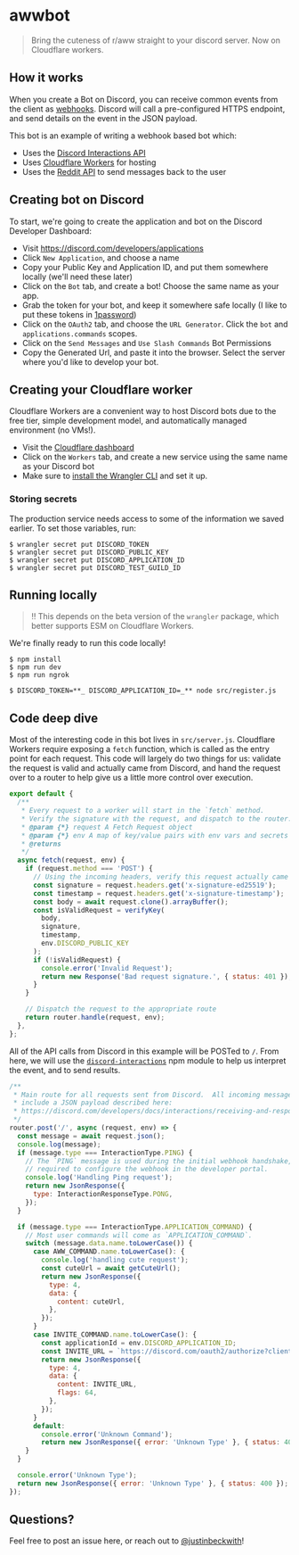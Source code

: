 # awwbot

> Bring the cuteness of r/aww straight to your discord server. Now on Cloudflare workers.

## How it works

When you create a Bot on Discord, you can receive common events from the client as [webhooks](https://discord.com/developers/docs/resources/webhook). Discord will call a pre-configured HTTPS endpoint, and send details on the event in the JSON payload.

This bot is an example of writing a webhook based bot which:

- Uses the [Discord Interactions API](https://discord.com/developers/docs/interactions/receiving-and-responding)
- Uses [Cloudflare Workers](https://workers.cloudflare.com/) for hosting
- Uses the [Reddit API](https://www.reddit.com/dev/api/) to send messages back to the user

## Creating bot on Discord

To start, we're going to create the application and bot on the Discord Developer Dashboard:

- Visit https://discord.com/developers/applications
- Click `New Application`, and choose a name
- Copy your Public Key and Application ID, and put them somewhere locally (we'll need these later)
- Click on the `Bot` tab, and create a bot! Choose the same name as your app.
- Grab the token for your bot, and keep it somewhere safe locally (I like to put these tokens in [1password](https://1password.com/))
- Click on the `OAuth2` tab, and choose the `URL Generator`. Click the `bot` and `applications.commands` scopes.
- Click on the `Send Messages` and `Use Slash Commands` Bot Permissions
- Copy the Generated Url, and paste it into the browser. Select the server where you'd like to develop your bot.

## Creating your Cloudflare worker

Cloudflare Workers are a convenient way to host Discord bots due to the free tier, simple development model, and automatically managed environment (no VMs!).

- Visit the [Cloudflare dashboard](https://dash.cloudflare.com/)
- Click on the `Workers` tab, and create a new service using the same name as your Discord bot
- Make sure to [install the Wrangler CLI](https://developers.cloudflare.com/workers/cli-wrangler/install-update/) and set it up.

### Storing secrets

The production service needs access to some of the information we saved earlier. To set those variables, run:

```
$ wrangler secret put DISCORD_TOKEN
$ wrangler secret put DISCORD_PUBLIC_KEY
$ wrangler secret put DISCORD_APPLICATION_ID
$ wrangler secret put DISCORD_TEST_GUILD_ID
```

## Running locally

> :bangbang: This depends on the beta version of the `wrangler` package, which better supports ESM on Cloudflare Workers.

We're finally ready to run this code locally!

```
$ npm install
$ npm run dev
$ npm run ngrok
```

```
$ DISCORD_TOKEN=**_ DISCORD_APPLICATION_ID=_** node src/register.js
```

## Code deep dive

Most of the interesting code in this bot lives in `src/server.js`. Cloudflare Workers require exposing a `fetch` function, which is called as the entry point for each request. This code will largely do two things for us: validate the request is valid and actually came from Discord, and hand the request over to a router to help give us a little more control over execution.

```js
export default {
  /**
   * Every request to a worker will start in the `fetch` method.
   * Verify the signature with the request, and dispatch to the router.
   * @param {*} request A Fetch Request object
   * @param {*} env A map of key/value pairs with env vars and secrets from the cloudflare env.
   * @returns
   */
  async fetch(request, env) {
    if (request.method === 'POST') {
      // Using the incoming headers, verify this request actually came from discord.
      const signature = request.headers.get('x-signature-ed25519');
      const timestamp = request.headers.get('x-signature-timestamp');
      const body = await request.clone().arrayBuffer();
      const isValidRequest = verifyKey(
        body,
        signature,
        timestamp,
        env.DISCORD_PUBLIC_KEY
      );
      if (!isValidRequest) {
        console.error('Invalid Request');
        return new Response('Bad request signature.', { status: 401 });
      }
    }

    // Dispatch the request to the appropriate route
    return router.handle(request, env);
  },
};
```

All of the API calls from Discord in this example will be POSTed to `/`. From here, we will use the [`discord-interactions`](https://github.com/discord/discord-interactions-js) npm module to help us interpret the event, and to send results.

```js
/**
 * Main route for all requests sent from Discord.  All incoming messages will
 * include a JSON payload described here:
 * https://discord.com/developers/docs/interactions/receiving-and-responding#interaction-object
 */
router.post('/', async (request, env) => {
  const message = await request.json();
  console.log(message);
  if (message.type === InteractionType.PING) {
    // The `PING` message is used during the initial webhook handshake, and is
    // required to configure the webhook in the developer portal.
    console.log('Handling Ping request');
    return new JsonResponse({
      type: InteractionResponseType.PONG,
    });
  }

  if (message.type === InteractionType.APPLICATION_COMMAND) {
    // Most user commands will come as `APPLICATION_COMMAND`.
    switch (message.data.name.toLowerCase()) {
      case AWW_COMMAND.name.toLowerCase(): {
        console.log('handling cute request');
        const cuteUrl = await getCuteUrl();
        return new JsonResponse({
          type: 4,
          data: {
            content: cuteUrl,
          },
        });
      }
      case INVITE_COMMAND.name.toLowerCase(): {
        const applicationId = env.DISCORD_APPLICATION_ID;
        const INVITE_URL = `https://discord.com/oauth2/authorize?client_id=${applicationId}&scope=applications.commands`;
        return new JsonResponse({
          type: 4,
          data: {
            content: INVITE_URL,
            flags: 64,
          },
        });
      }
      default:
        console.error('Unknown Command');
        return new JsonResponse({ error: 'Unknown Type' }, { status: 400 });
    }
  }

  console.error('Unknown Type');
  return new JsonResponse({ error: 'Unknown Type' }, { status: 400 });
});
```

## Questions?

Feel free to post an issue here, or reach out to [@justinbeckwith](https://twitter.com/JustinBeckwith)!
